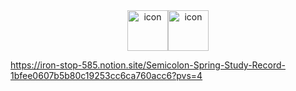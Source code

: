 


<div align="center" ,style="display: flex; align-items: flex-start; "><img src="https://techstack-generator.vercel.app/java-icon.svg" alt="icon" width="65" height="65" /><img src="https://techstack-generator.vercel.app/python-icon.svg" alt="icon" width="65" height="65" /></div>

https://iron-stop-585.notion.site/Semicolon-Spring-Study-Record-1bfee0607b5b80c19253cc6ca760acc6?pvs=4
